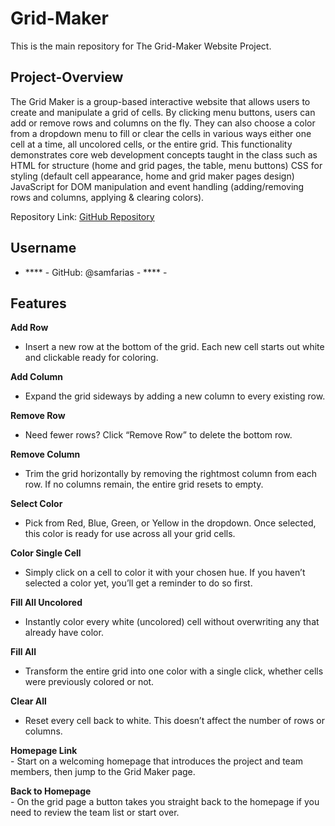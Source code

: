# Grid-Maker
This is the main repository for The Grid-Maker Website Project.

## Project-Overview
The Grid Maker  is a group-based interactive website that allows users to create and manipulate a grid of cells. By clicking menu buttons, users can add or remove rows and columns on the fly. They can also choose a color from a dropdown menu to fill or clear the cells in various ways either one cell at a time, all uncolored cells, or the entire grid. This functionality demonstrates core web development concepts taught in the class such as HTML for structure (home and grid pages, the table, menu buttons) CSS for styling (default cell appearance, home and grid maker pages design) JavaScript for DOM manipulation and event handling (adding/removing rows and columns, applying & clearing colors).

Repository Link: [GitHub Repository](https://github.com/samfarias/GridMaker)
## Username
- **** - GitHub: @samfarias - **** -

## Features

   **Add Row**  
   -  Insert a new row at the bottom of the grid. Each new cell starts out white and clickable ready for coloring.

   **Add Column**  
   - Expand the grid sideways by adding a new column to every existing row. 

   **Remove Row**  
   - Need fewer rows? Click “Remove Row” to delete the bottom row. 

   **Remove Column**  
   - Trim the grid horizontally by removing the rightmost column from each row. If no columns remain, the entire grid resets to empty.

  **Select Color**  
   - Pick from Red, Blue, Green, or Yellow in the dropdown. Once selected, this color is ready for use across all your grid cells.

   **Color Single Cell**  
   - Simply click on a cell to color it with your chosen hue. If you haven’t selected a color yet, you’ll get a reminder to do so first.

   **Fill All Uncolored**  
   - Instantly color every white (uncolored) cell without overwriting any that already have color.

   **Fill All**  
   - Transform the entire grid into one color with a single click, whether cells were previously colored or not.

   **Clear All**  
   - Reset every cell back to white. This doesn’t affect the number of rows or columns.

   **Homepage Link**  
    - Start on a welcoming homepage that introduces the project and team members, then jump to the Grid Maker page.

   **Back to Homepage**  
    - On the grid page a button takes you straight back to the homepage if you need to review the team list or start over.


